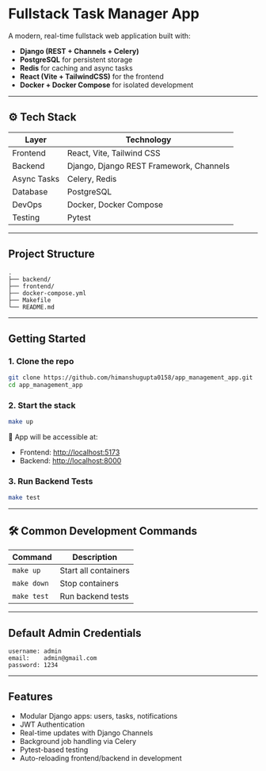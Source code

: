 # Fullstack Task Manager App

A modern, real-time fullstack web application built with:

- **Django (REST + Channels + Celery)**
- **PostgreSQL** for persistent storage
- **Redis** for caching and async tasks
- **React (Vite + TailwindCSS)** for the frontend
- **Docker + Docker Compose** for isolated development

---

## ⚙️ Tech Stack

| Layer       | Technology                                   |
|-------------|----------------------------------------------|
| Frontend    | React, Vite, Tailwind CSS                   |
| Backend     | Django, Django REST Framework, Channels     |
| Async Tasks | Celery, Redis                               |
| Database    | PostgreSQL                                  |
| DevOps      | Docker, Docker Compose                      |
| Testing     | Pytest                                      |

---

## Project Structure

```
.
├── backend/
├── frontend/
├── docker-compose.yml
├── Makefile
└── README.md
```

---

## Getting Started

### 1. Clone the repo

```bash
git clone https://github.com/himanshugupta0158/app_management_app.git
cd app_management_app
```

### 2. Start the stack

```bash
make up
```

📌 App will be accessible at:

- Frontend: [http://localhost:5173](http://localhost:5173)
- Backend: [http://localhost:8000](http://localhost:8000)

### 3. Run Backend Tests

```bash
make test
```

---

## 🛠 Common Development Commands

| Command          | Description                                |
|------------------|--------------------------------------------|
| `make up`        | Start all containers                      |
| `make down`      | Stop containers                           |
| `make test`      | Run backend tests                         |

---

## Default Admin Credentials

```plaintext
username: admin
email:    admin@gmail.com
password: 1234
```

---

## Features

- Modular Django apps: users, tasks, notifications
- JWT Authentication
- Real-time updates with Django Channels
- Background job handling via Celery
- Pytest-based testing
- Auto-reloading frontend/backend in development